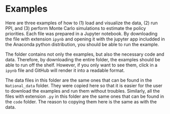 # Examples

Here are three examples of how to (1) load and visualize the data, (2) run PPI, and (3) perform Monte Carlo simulations to estimate the policy priorities. Each file was prepared in a Jupyter notebook. By downloading the file with extension `ipynb` and opening it with the jupyter app includded in the Anaconda python distribution, you should be able to run the example.

The folder contains not only the examples, but also the necessary code and data.
Therefore, by downloading the entire folder, the examples should be able to run off the shelf.
However, if you only want to see them, click in a `ipynb` file and GitHub will render it into a readable format.

The data files in this folder are the same ones that can be found in the `National_data` folder.
They were copied here so that it is easier for the user to download the examples and run them without troubles.
Similarly, all the files with extension `.py` in this folder are the same ones that can be found in the `code` folder.
The reason to copying them here is the same as with the data.


